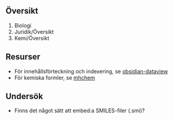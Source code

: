 ## Översikt
1. Biologi
2. Juridik/Översikt
3. Kemi/Översikt
## Resurser
* För innehållsförteckning och indexering, se [obsidian-dataview](https://blacksmithgu.github.io/obsidian-dataview/)
* För kemiska formler, se [mhchem](https://mhchem.github.io/MathJax-mhchem/)
## Undersök
- Finns det något sätt att embed:a SMILES-filer (.smi)?